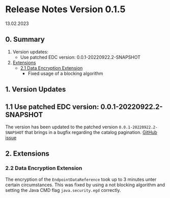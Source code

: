 # Release Notes Version 0.1.5

13.02.2023

## 0. Summary

1. Version updates:
   - Use patched EDC version: 0.0.1-20220922.2-SNAPSHOT
2. [Extensions](#2-extensions)
   - [2.1 Data Encryption Extension](#22-data-encryption-extension)
       - Fixed usage of a blocking algorithm

## 1. Version Updates

## 1.1 Use patched EDC version: 0.0.1-20220922.2-SNAPSHOT

The version has been updated to the patched version `0.0.1-20220922.2-SNAPSHOT` that brings in a bugfix regarding the
catalog pagination. [GitHub issue](https://github.com/eclipse-edc/Connector/issues/2008)

## 2. Extensions

### 2.2 Data Encryption Extension

The encryption of the `EndpointDataReference` took up to 3 minutes unter certain circumstances.
This was fixed by using a not blocking algorithm and setting the Java CMD flag `java.security.egd` correctly.
